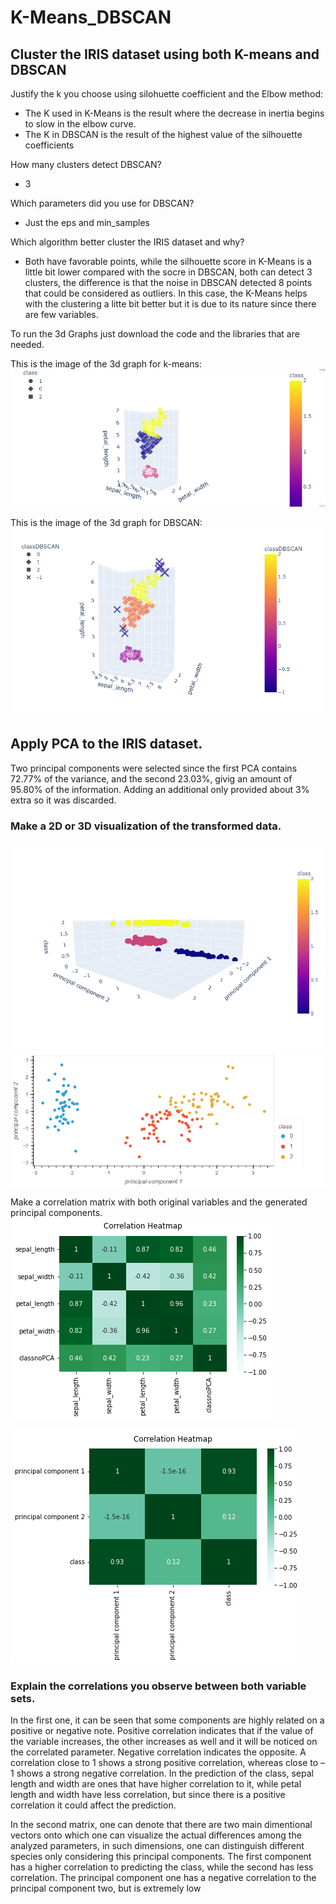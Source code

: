 # K-Means_DBSCAN

## Cluster the IRIS dataset using both K-means and DBSCAN
Justify the k you choose using silohuette coefficient and the Elbow method:

- The K used in K-Means is the result where the decrease in inertia begins to slow in the elbow curve.
- The K in DBSCAN is the result of the highest value of the silhouette coefficients

How many clusters detect DBSCAN?
- 3

Which parameters did you use for DBSCAN?
- Just the eps and min_samples

Which algorithm better cluster the IRIS dataset and why?

- Both have favorable points, while the silhouette score in K-Means is a little bit lower compared with the socre in DBSCAN, both can detect 3 clusters, the difference is that the noise in DBSCAN detected 8 points that could be considered as outliers. In this case, the K-Means helps with the clustering a litte bit better but it is due to its nature since there are few variables.

To run the 3d Graphs just download the code and the libraries that are needed.

This is the image of the 3d graph for k-means:
![K-Means](imgs/k-means.PNG)

This is the image of the 3d graph for DBSCAN:
![DBSCAN](imgs/DBSCAN.PNG)


## Apply PCA to the IRIS dataset.
Two principal components were selected since the first PCA contains 72.77% of the variance, and the
second 23.03%, givig an amount of 95.80% of the information. Adding an additional only provided
about 3% extra so it was discarded.

### Make a 2D or 3D visualization of the transformed data.
![Clusters_PCA](imgs/cluster_pca.png)
![Iris_Clusters_PCA](imgs/PCA_Class.png)

Make a correlation matrix with both original variables and the generated principal components.
![Iris_Correlation_Matrix_Kmeans](imgs/corr_kmeans.png)

![Iris_Correlation_Matrix_PCA](imgs/corr_pca.png)

### Explain the correlations you observe between both variable sets.

In the first one, it can be seen that some components are highly related on a positive or negative note. Positive correlation indicates that if the value of the variable increases, the other increases as well and it will be noticed on the correlated parameter. Negative correlation indicates the opposite. A correlation close to 1 shows a strong positive correlation, whereas close to –1 shows a strong negative correlation. In the prediction of the class, sepal length and width are ones that have higher correlation to it, while petal length and width have less correlation, but since there is a positive correlation it could affect the prediction.

In the second matrix, one can denote that there are two main dimentional vectors onto which one can visualize the actual differences among the analyzed parameters, in such dimensions, one can distinguish different species only considering this principal components. The first component has a higher correlation to predicting the class, while the second has less correlation. The principal component one has a negative correlation to the principal component two, but is extremely low


